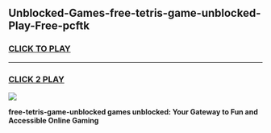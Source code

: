 
## Unblocked-Games-free-tetris-game-unblocked-Play-Free-pcftk
<h3>
<a href="https://premium76.site?title=free-tetris-game-unblocked&ref=23A">CLICK TO PLAY</a></h3>
<hr>

<h3>
<a href="https://premium76.site?title=free-tetris-game-unblocked&ref=23A">CLICK 2 PLAY</a>
  
</h3>

<a href="https://premium76.site?title=free-tetris-game-unblocked&ref=23A"><img src="https://clearcache.store/games.png"></a>


**free-tetris-game-unblocked games unblocked: Your Gateway to Fun and Accessible Online Gaming**
